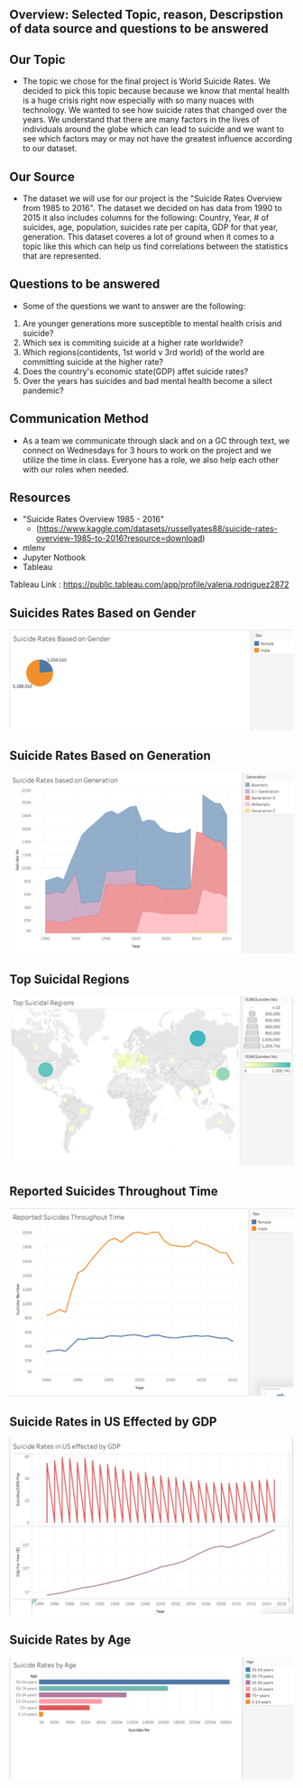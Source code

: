 ## Overview: Selected Topic, reason, Descripstion of data source and questions to be answered 

## Our Topic
- The topic we chose for the final project is World Suicide Rates. We decided to pick this topic because because we know that mental health is a huge crisis right now especially with so many nuaces with technology. We wanted to see how suicide rates that changed over the years. We understand that there are many factors in the lives of  individuals around the globe which can lead to suicide and we want to see which factors may or may not have the greatest influence according to our dataset.

## Our Source
- The dataset we will use for our project is the "Suicide Rates Overview from 1985 to 2016". The dataset we decided on has data from 1990 to 2015 it also includes columns for the following: Country, Year, # of suicides, age, population, suicides rate per capita, GDP for that year, generation. This dataset coveres a lot of ground when it comes to a topic like this which can help us find correlations between the statistics that are represented.

## Questions to be answered
- Some of the questions we want to answer are the following:
1) Are younger generations more susceptible to mental health crisis and suicide?
2) Which sex is commiting suicide at a higher rate worldwide?
3) Which regions(contidents, 1st world v 3rd world) of the world are committing suicide at the higher rate?
4) Does the country's economic state(GDP) affet suicide rates?
5) Over the years has suicides and bad mental health become a silect pandemic?



## Communication Method

- As a team we communicate through slack and on a GC through text, we connect on Wednesdays for 3 hours to work on the project and we utilize the time in class. Everyone has a role, we also help each other with our roles when needed. 


## Resources
- "Suicide Rates Overview 1985 - 2016" 
  - (https://www.kaggle.com/datasets/russellyates88/suicide-rates-overview-1985-to-2016?resource=download)
- mlenv
- Jupyter Notbook
- Tableau


Tableau Link : https://public.tableau.com/app/profile/valeria.rodriguez2872

## Suicides Rates Based on Gender
![name-of-you-image](https://github.com/RosieMina/Final_project/blob/03d8d556a0c7ce0a2ad1e252c90bd760c902e7d3/images/Gender2.png)

## Suicide Rates Based on Generation
![name-of-you-image](https://github.com/RosieMina/Final_project/blob/6607b39b3ffad2c9b86a4fe3aa3c40c787d77f15/images/Generation.png)

## Top Suicidal Regions
![name-of-you-image](https://github.com/RosieMina/Final_project/blob/ee91e4ddd8bfe511d7338f9f83e768a5d7aee7e5/images/Regions.png)

## Reported Suicides Throughout Time
![name-of-you-image](https://github.com/RosieMina/Final_project/blob/dec8e6c30848d989d538013042fbad8ce41125ca/images/Time.png)

## Suicide Rates in US Effected by GDP
![name-of-you-image](https://github.com/RosieMina/Final_project/blob/adcba0a1598e94df148c44c8f261f25a6246b0cc/images/GDP.png)

## Suicide Rates by Age
![name-of-you-image](https://github.com/RosieMina/Final_project/blob/c904afee422de5356643ed0669cb70ea213660b6/images/Age.png)




